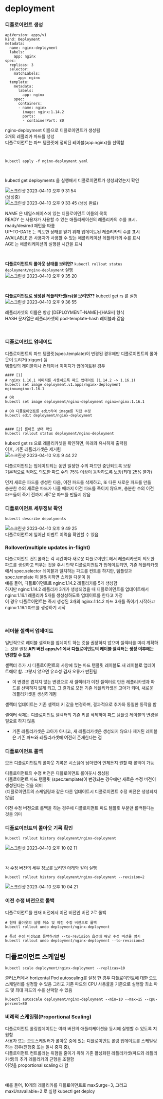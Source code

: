 # deployment


### 디플로이먼트 생성
```
apiVersion: apps/v1
kind: Deployment
metadata:
  name: nginx-deployment
  labels:
    app: nginx
spec:
  replicas: 3
  selector:
    matchLabels:
      app: nginx
  template:
    metadata:
      labels:
        app: nginx
    spec:
      containers:
      - name: nginx
        image: nginx:1.14.2
        ports:
        - containerPort: 80
```
nginx-deployment 이름으로 디플로이먼트가 생성됨  
3개의 레플리카 파드를 생성  
디플로이먼트는 파드 템플릿에 정의된 레이블(app:nginx)를 선택함  

</br> 

`kubectl apply -f nginx-deployment.yaml`

</br>

kubectl get deployments 을 실행해서 디플로이먼트가 생성되었는지 확인  

![스크린샷 2023-04-10 오후 9 31 54](https://user-images.githubusercontent.com/16679473/230902028-bfb9c645-ba9a-4563-b08e-d111ade76174.png)  
(생성중)  
![스크린샷 2023-04-10 오후 9 33 45](https://user-images.githubusercontent.com/16679473/230902249-daf7ecaa-e4ca-4482-a73d-df2c8165b145.png)
(생성 완료)  

NAME 은 네임스페이스에 있는 디플로이먼트 이름의 목록  
READY 는 사용자가 사용할 수 있는 애플리케이션의 레플리카의 수를 표시. ready/desired 패턴을 따름  
UP-TO-DATE 는 의도한 상태를 얻기 위해 업데이트된 레플리카의 수를 표시  
AVAILABLE 은 사용자가 사용할 수 있는 애플리케이션 레플리카의 수를 표시  
AGE 는 애플리케이션의 실행된 시간을 표시  

</br>


**디플로이먼트의 롤아웃 상태를 보려면?**
`kubectl rollout status deployment/nginx-deployment` 실행  
![스크린샷 2023-04-10 오후 9 35 20](https://user-images.githubusercontent.com/16679473/230902500-2a34285c-e9b8-4104-bbda-70cf25076b1f.png)  

</br>

**디플로이먼트로 생성된 레플리카셋(rs)을 보려면??**
kubectl get rs 를 실행  
![스크린샷 2023-04-10 오후 9 36 55](https://user-images.githubusercontent.com/16679473/230902663-dbe17ddd-4a77-41cc-8a1d-14417614be66.png)  



레플리카셋의 이름은 항상 [DEPLOYMENT-NAME]-[HASH] 형식   
HASH 문자열은 레플리카셋의 pod-template-hash 레이블과 같음



</br>


### 디플로이먼트 업데이트
디플로이먼트의 파드 템플릿(spec.template)이 변경된 경우에만 디플로이먼트의 롤아웃이 트리거(trigger) 됨   
템플릿의 레이블이나 컨테이너 이미지가 업데이트된 경우  

```
#### [1] 
# nginx 1.16.1 이미지를 사용하도록 파드 업데이트 (1.14.2 -> 1.16.1)
kubectl set image deployment.v1.apps/nginx-deployment nginx=nginx:1.16.1

# OR
kubectl set image deployment/nginx-deployment nginx=nginx:1.16.1

# OR 디플로이먼트를 edit하여 image를 직접 수정
kubectl edit deployment/nginx-deployment


#### [2] 롤아웃 상태 확인
kubectl rollout status deployment/nginx-deployment
```

kubectl get rs 으로 레플리카셋을 확인하면, 아래와 유사하게 출력됨   
이후, 기존 레플리카셋은 제거됨   
![스크린샷 2023-04-10 오후 9 44 22](https://user-images.githubusercontent.com/16679473/230903684-5575aac9-37dd-4bd3-85af-6d7e2acaece2.png)   


디플로이먼트는 업데이트되는 동안 일정한 수의 파드만 중단되도록 보장  
기본적으로 적어도 의도한 파드 수의 75% 이상이 동작하도록 보장(최대 25% 불가)   

먼저 새로운 파드를 생성한 다음, 이전 파드를 삭제하고, 또 다른 새로운 파드를 만듦  
충분한 수의 새로운 파드가 나올 때까지 이전 파드를 죽이지 않으며, 충분한 수의 이전 파드들이 죽기 전까지 새로운 파드를 만들지 않음   


### 디플로이먼트 세부정보 확인
```
kubectl describe depolyments
```
![스크린샷 2023-04-10 오후 9 49 25](https://user-images.githubusercontent.com/16679473/230904388-62129755-dd8e-4180-92c0-564683bf8bca.png)  
디플로이먼트에 일어난 이벤트 이력을 확인할 수 있음   


### Rollover(multiple updates in-flight)
디플로이먼트 컨트롤러는 각 시간마다 새로운 디플로이먼트에서 레플리카셋이 의도한 파드를 생성하고 띄우는 것을 주시
만약 디플로이먼트가 업데이트되면, 기존 레플리카셋에서 spec.selector 레이블과 일치하는 파드를 컨트롤 하지만, 템플릿과 spec.template 이 불일치하면 스케일 다운이 됨   
예를 들어, 디플로이먼트로 nginx:1.14.2 레플리카를 5개 생성함  
하지만 nginx:1.14.2 레플리카 3개가 생성되었을 때 디플로이먼트를 업데이트해서 nginx:1.16.1 레플리카 5개를 생성성하도록 업데이트를 한다고 가정  
이 경우 디플로이먼트는 즉시 생성된 3개의 nginx:1.14.2 파드 3개를 죽이기 시작하고 nginx:1.16.1 파드를 생성하기 시작  

</br>


### 레이블 셀렉터 업데이트
일반적으로 레이블 셀렉터를 업데이트 하는 것을 권장하지 않으며 셀렉터를 미리 계획하는 것을 권장
**API 버전 apps/v1 에서 디플로이먼트의 레이블 셀렉터는 생성 이후에는 변경할 수 없음**
</br>

셀렉터 추가 시 디플로이먼트의 사양에 있는 파드 템플릿 레이블도 새 레이블로 업데이트해야 함. 그렇지 않으면 유효성 검사 오류가 반환됨  
- 이 변경은 겹치지 않는 변경으로 새 셀렉터가 이전 셀렉터로 만든 레플리카셋과 파드를 선택하지 않게 되고, 그 결과로 모든 기존 레플리카셋은 고아가 되며, 새로운 레플리카셋을 생성하게됨  

셀렉터 업데이트는 기존 셀렉터 키 값을 변경하며, 결과적으로 추가와 동일한 동작을 함  

셀렉터 삭제는 디플로이먼트 셀렉터의 기존 키를 삭제하며 파드 템플릿 레이블의 변경을 필요로 하지 않음
- 기존 레플리카셋은 고아가 아니고, 새 레플리카셋은 생성되지 않으나 제거된 레이블은 기존 파드와 레플리카셋에 여전히 존재한다는 점


### 디플로이먼트 롤백
모든 디플로이먼트의 롤아웃 기록은 시스템에 남아있어 언제든지 원할 때 롤백이 가능  

디플로이먼트의 수정 버전은 디플로이먼트 롤아웃시 생성됨   
디플로이먼트 파드 템플릿 (spec.template)이 변경되는 경우에만 새로운 수정 버전이 생성된다는 것을 의미   
(디플로이먼트의 스케일링과 같은 다른 업데이트시 디플로이먼트 수정 버전은 생성되지 않음)   

이전 수정 버전으로 롤백을 하는 경우에 디플로이먼트 파드 템플릿 부분만 롤백된다는 것을 의미   


### 디플로이먼트의 롤아웃 기록 확인
```
kubectl rollout history deployment/nginx-deployment
```
![스크린샷 2023-04-10 오후 10 02 11](https://user-images.githubusercontent.com/16679473/230906255-297d95aa-283f-430d-b568-f81fa4f124e6.png)   

</br>

각 수정 버전의 세부 정보를 보려면 아래와 같이 실행   
```
kubectl rollout history deployment/nginx-deployment --revision=2
```
![스크린샷 2023-04-10 오후 10 04 21](https://user-images.githubusercontent.com/16679473/230906580-f3556a32-90da-44f3-9bda-e485f5c26fd2.png)   


### 이전 수정 버전으로 롤백
디플로이먼트를 현재 버전에서 이전 버전인 버전 2로 롤백
```
# 현재 롤아웃의 실행 취소 및 이전 수정 버전으로 롤백
kubectl rollout undo deployment/nginx-deployment

# 특정 수정 버전으로 롤백하려면 --to-revision 옵션에 해당 수정 버전을 명시
kubectl rollout undo deployment/nginx-deployment --to-revision=2
```

## 디플로이먼트 스케일링
```
kubectl scale deployment/nginx-deployment --replicas=10
```

클러스터에서 horizontal Pod autoscaling를 설정 한 경우 디플로이먼트에 대한 오토스케일러를 설정할 수 있음
그리고 기존 파드의 CPU 사용률을 기준으로 실행할 최소 파드 및 최대 파드의 수를 선택할 수 있음
```
kubectl autoscale deployment/nginx-deployment --min=10 --max=15 --cpu-percent=80
```

### 비례적 스케일링(Proportional Scaling)
디플로이먼트 롤링업데이트는 여러 버전의 애플리케이션을 동시에 실행할 수 있도록 지원함   
사용자 또는 오토스케일러가 롤아웃 중에 있는 디플로이먼트 롤링 업데이트를 스케일링 하는 경우(진행중 또는 일시 중지 중),   
디플로이먼트 컨트롤러는 위험을 줄이기 위해 기존 활성화된 레플리카셋(파드와 레플리카셋)의 추가 레플리카의 균형을 조절함   
이것을 proportional scaling 라 함  

</br>

예를 들어, 10개의 레플리카를 디플로이먼트로 maxSurge=3, 그리고 maxUnavailable=2 로 실행
kubectl get deploy

